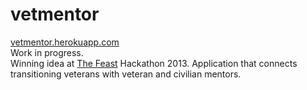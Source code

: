 vetmentor
=========
[vetmentor.herokuapp.com](http://vetmentor.herokuapp.com) <br/>
Work in progress. <br/>
Winning idea at [The Feast](http://feastongood.com) Hackathon 2013.
Application that connects transitioning veterans with veteran and civilian mentors. <br/>
